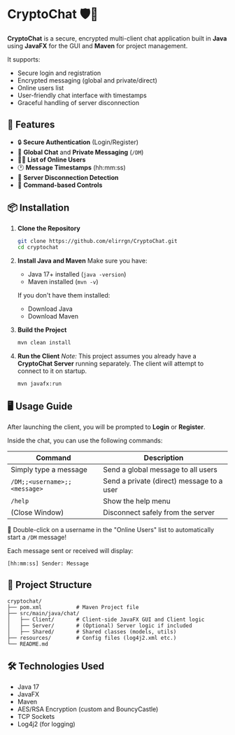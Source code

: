 # CryptoChat 🛡️💬

**CryptoChat** is a secure, encrypted multi-client chat application built in **Java** using **JavaFX** for the GUI and **Maven** for project management.

It supports:
* Secure login and registration
* Encrypted messaging (global and private/direct)
* Online users list
* User-friendly chat interface with timestamps
* Graceful handling of server disconnection

## 🚀 Features
* 🔒 **Secure Authentication** (Login/Register)
* 💬 **Global Chat** and **Private Messaging** (`/DM`)
* 🧑‍💻 **List of Online Users**
* 🕐 **Message Timestamps** (hh:mm:ss)
* 🛑 **Server Disconnection Detection**
* 📜 **Command-based Controls**

## 📦 Installation
1. **Clone the Repository**
   ```bash
   git clone https://github.com/elirrgn/CryptoChat.git
   cd cryptochat
   ```

2. **Install Java and Maven**
   Make sure you have:
   * Java 17+ installed (`java -version`)
   * Maven installed (`mvn -v`)

   If you don't have them installed:
   * Download Java
   * Download Maven

3. **Build the Project**
   ```bash
   mvn clean install
   ```

4. **Run the Client**
    *Note:* This project assumes you already have a **CryptoChat Server** running separately. The client will attempt to connect to it on startup.

   ```bash
   mvn javafx:run
   ```


## 🖥️ Usage Guide
After launching the client, you will be prompted to **Login** or **Register**.

Inside the chat, you can use the following commands:

| Command | Description |
| --- | --- |
| Simply type a message | Send a global message to all users |
| `/DM;;<username>;;<message>` | Send a private (direct) message to a user |
| `/help` | Show the help menu |
| (Close Window) | Disconnect safely from the server |

📌 Double-click on a username in the "Online Users" list to automatically start a `/DM` message!

Each message sent or received will display:
```
[hh:mm:ss] Sender: Message
```

## 📁 Project Structure
```
cryptochat/
├── pom.xml           # Maven Project file
├── src/main/java/chat/
│   ├── Client/       # Client-side JavaFX GUI and Client logic
│   ├── Server/       # (Optional) Server logic if included
│   ├── Shared/       # Shared classes (models, utils)
├── resources/        # Config files (log4j2.xml etc.)
└── README.md
```

## 🛠️ Technologies Used
* Java 17
* JavaFX
* Maven
* AES/RSA Encryption (custom and BouncyCastle)
* TCP Sockets
* Log4j2 (for logging)

